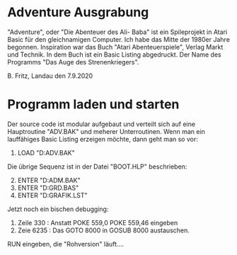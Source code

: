 Adventure Ausgrabung
====================

"Adventure", oder "Die Abenteuer des Ali- Baba" ist ein Spileprojekt in Atari Basic für den gleichnamigen Computer.
Ich habe das Mitte der 1980er Jahre begonnen. Inspiration war das Buch "Atari Abenteuerspiele", Verlag Markt und Technik.
In dem Buch ist ein Basic Listing abgedruckt. Der Name des Programms "Das Auge des Strenenkriegers". 

B. Fritz, Landau den 7.9.2020

Programm laden und starten
==========================
Der source code ist modular aufgebaut und verteilt sich auf eine Hauptroutine "ADV.BAK" und meherer Unterroutinen.
Wenn man ein lauffähiges Basic Listing erzeigen möchte, dann geht man so vor:

1. LOAD "D:ADV.BAK"

Die übrige Sequenz ist in der Datei "BOOT.HLP" beschrieben:

2. ENTER "D:ADM.BAK"
3. ENTER "D:GRD.BAS"
4. ENTER "D:GRAFIK.LST"

Jetzt noch ein bischen debugging:

1. Zeile 330   : Anstatt POKE 559,0 POKE 559,46 eingeben
2. Zeie 6235   : Das GOTO 8000 in GOSUB 8000 austauschen.

RUN eingeben, die "Rohversion" läuft....


